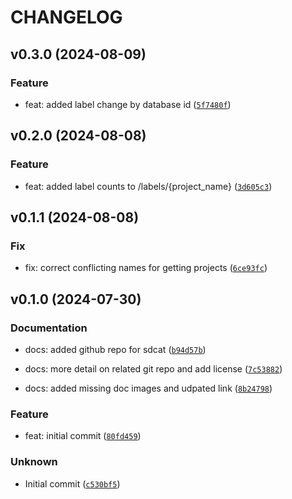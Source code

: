 # CHANGELOG

## v0.3.0 (2024-08-09)

### Feature

* feat: added label change by database id ([`5f7480f`](https://github.com/mbari-org/fastapi-tator/commit/5f7480f66d12b94811a064131ccd4152ac722b12))

## v0.2.0 (2024-08-08)

### Feature

* feat: added label counts to /labels/{project_name} ([`3d605c3`](https://github.com/mbari-org/fastapi-tator/commit/3d605c3767b961967da58ad2861d919f6e4c5b6e))

## v0.1.1 (2024-08-08)

### Fix

* fix: correct conflicting names for getting projects ([`6ce93fc`](https://github.com/mbari-org/fastapi-tator/commit/6ce93fc03bf37b93e1ae3aca6c548cf095656562))

## v0.1.0 (2024-07-30)

### Documentation

* docs: added github repo for sdcat ([`b94d57b`](https://github.com/mbari-org/fastapi-tator/commit/b94d57b2224ac46d416e442a54d8e68dd7274063))

* docs: more detail on related git repo and add license ([`7c53882`](https://github.com/mbari-org/fastapi-tator/commit/7c538829fd2c327a38379d552fda9fd1a6768d94))

* docs: added missing doc images and udpated link ([`8b24798`](https://github.com/mbari-org/fastapi-tator/commit/8b24798372c874837902c1e2e27055c16c9072f4))

### Feature

* feat: initial commit ([`80fd459`](https://github.com/mbari-org/fastapi-tator/commit/80fd4594dc340a4d5423fbf6dc95c841b1c0c28e))

### Unknown

* Initial commit ([`c530bf5`](https://github.com/mbari-org/fastapi-tator/commit/c530bf53cf123162582831560f1d99f49ae20760))
